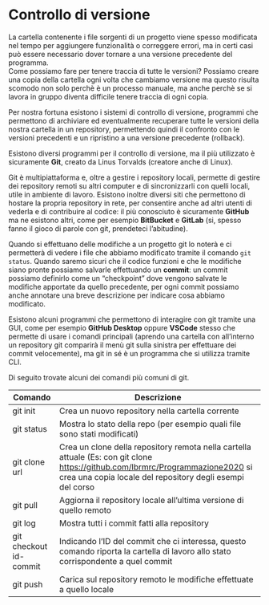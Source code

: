 # Controllo di versione
La cartella contenente i file sorgenti di un progetto viene spesso modificata nel tempo per aggiungere funzionalità o correggere errori, ma in certi casi può essere necessario dover tornare a una versione precedente del programma.  
Come possiamo fare per tenere traccia di tutte le versioni? Possiamo creare una copia della cartella ogni volta che cambiamo versione ma questo risulta scomodo non solo perchè è un processo manuale, ma anche perchè se si lavora in gruppo diventa difficile tenere traccia di ogni copia.

Per nostra fortuna esistono i sistemi di controllo di versione, programmi che permettono di archiviare ed eventualmente recuperare tutte le versioni della nostra cartella in un repository, permettendo quindi il confronto con le versioni precedenti e un ripristino a una versione precedente (rollback).

Esistono diversi programmi per il controllo di versione, ma il più utilizzato è sicuramente **Git**, creato da Linus Torvalds (creatore anche di Linux).

Git è multipiattaforma e, oltre a gestire i repository locali, permette di gestire dei repository remoti su altri computer e di sincronizzarli con quelli locali, utile in ambiente di lavoro. Esistono inoltre diversi siti che permettono di hostare la propria repository in rete, per consentire anche ad altri utenti di vederla e di contribuire al codice: il più conosciuto è sicuramente **GitHub** ma ne esistono altri, come per esempio **BitBucket** e **GitLab** (si, spesso fanno il gioco di parole con git, prendeteci l’abitudine).

Quando si effettuano delle modifiche a un progetto git lo noterà e ci permetterà di vedere i file che abbiamo modificato tramite il comando `git status`. Quando saremo sicuri che il codice funzioni e che le modifiche siano pronte possiamo salvarle effettuando un **commit**: un commit possiamo definirlo come un “checkpoint” dove vengono salvate le modifiche apportate da quello precedente, per ogni commit possiamo anche annotare una breve descrizione per indicare cosa abbiamo modificato.

Esistono alcuni programmi che permettono di interagire con git tramite una GUI, come per esempio **GitHub Desktop** oppure **VSCode** stesso che permette di usare i comandi principali (aprendo una cartella con all’interno un repository git comparirà il menù git sulla sinistra per effettuare dei commit velocemente), ma git in sé è un programma che si utilizza tramite CLI.

Di seguito trovate alcuni dei comandi più comuni di git.

| Comando                | Descrizione                                                                                                                                                                                 |
|------------------------|---------------------------------------------------------------------------------------------------------------------------------------------------------------------------------------------|
| git init               | Crea un nuovo repository nella cartella corrente                                                                                                                                            |
| git status             | Mostra lo stato della repo (per esempio quali file sono stati modificati)                                                                                                                   |
| git clone url          | Crea un clone della repository remota nella cartella attuale (Es: con git clone https://github.com/lbrmrc/Programmazione2020 si crea una copia locale del repository degli esempi del corso |
| git pull               | Aggiorna il repository locale all’ultima versione di quello remoto                                                                                                                          |
| git log                | Mostra tutti i commit fatti alla repository                                                                                                                                                 |
| git checkout id-commit | Indicando l’ID del commit che ci interessa, questo comando riporta la cartella di lavoro allo stato corrispondente a quel commit                                                            |
| git push               | Carica sul repository remoto le modifiche effettuate a quello locale                                                                                                                        |